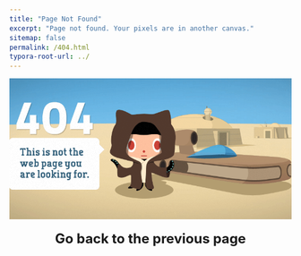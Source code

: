 ```yaml
---
title: "Page Not Found"
excerpt: "Page not found. Your pixels are in another canvas."
sitemap: false
permalink: /404.html
typora-root-url: ../
---
```




<img src="/images/404/404_github.gif" alt="404_github" style="display:block; margin:auto;">

<p style="text-align:center; font-size:24px; font-weight:bold; margin-top:20px;">
  Go back to the previous page
</p>

